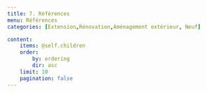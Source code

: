 ```yaml
---
title: 7. Références
menu: Références
categories: [Extension,Rénovation,Aménagement extérieur, Neuf]

content:
    items: @self.children
    order:
        by: ordering
        dir: asc
    limit: 10
    pagination: false
---
```


